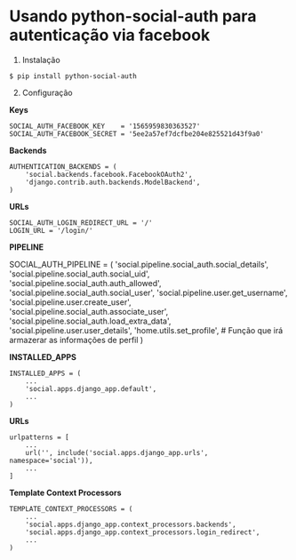 # Usando python-social-auth para autenticação via facebook

1. Instalação

`$ pip install python-social-auth`

2. Configuração

**Keys**
```
SOCIAL_AUTH_FACEBOOK_KEY    = '1565959830363527'
SOCIAL_AUTH_FACEBOOK_SECRET = '5ee2a57ef7dcfbe204e825521d43f9a0'
```

**Backends**
```
AUTHENTICATION_BACKENDS = (
    'social.backends.facebook.FacebookOAuth2',
    'django.contrib.auth.backends.ModelBackend',
)
```

**URLs**
```
SOCIAL_AUTH_LOGIN_REDIRECT_URL = '/'
LOGIN_URL = '/login/'
```

**PIPELINE**

SOCIAL_AUTH_PIPELINE = (
    'social.pipeline.social_auth.social_details',
    'social.pipeline.social_auth.social_uid',
    'social.pipeline.social_auth.auth_allowed',
    'social.pipeline.social_auth.social_user',
    'social.pipeline.user.get_username',
    'social.pipeline.user.create_user',
    'social.pipeline.social_auth.associate_user',
    'social.pipeline.social_auth.load_extra_data',
    'social.pipeline.user.user_details',
    'home.utils.set_profile',							# Função que irá armazerar as informações de perfil
)

**INSTALLED_APPS**
```
INSTALLED_APPS = (
    ...
    'social.apps.django_app.default',
    ...
)
```

**URLs**
```
urlpatterns = [
    ...
    url('', include('social.apps.django_app.urls', namespace='social')),
    ...
]
```

**Template Context Processors**
```
TEMPLATE_CONTEXT_PROCESSORS = (
    ...
    'social.apps.django_app.context_processors.backends',
    'social.apps.django_app.context_processors.login_redirect',
    ...
)
```